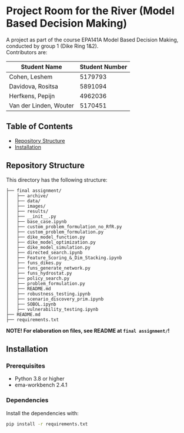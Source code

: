 # Project Room for the River (Model Based Decision Making)

A project as part of the course EPA141A Model Based Decision Making, conducted by group 1 (Dike Ring 1&2).  
Contributors are:

| Student Name | Student Number | 
|----------|----------|
| Cohen, Leshem | 5179793 |
| Davidova, Rositsa | 5891094 |
| Herfkens, Pepijn | 4962036 |
| Van der Linden, Wouter | 5170451 |


## Table of Contents

- [Repository Structure](#repository-structure)
- [Installation](#installation)  

## Repository Structure  
This directory has the following structure:

```  
├── final assignment/  
│   ├── archive/                                   
│   ├── data/                                   
│   ├── images/                                 
│   ├── results/                                    
│   ├── __init__.py                               
│   ├── base_case.ipynb                            
│   ├── custom_problem_formulation_no_RfR.py        
│   ├── custom_problem_formulation.py              
│   ├── dike_model_function.py                   
│   ├── dike_model_optimization.py                
│   ├── dike_model_simulation.py                  
│   ├── directed_search.ipynb                     
│   ├── Feature_Scoring_&_Dim_Stacking.ipynb      
│   ├── funs_dikes.py                             
│   ├── funs_generate_network.py                   
│   ├── funs_hydrostat.py                          
│   ├── policy_search.py    
│   ├── problem_formulation.py                        
│   ├── README.md                                 
│   ├── robustness_testing.ipynb                   
│   ├── scenario_discovery_prim.ipynb               
│   ├── SOBOL.ipynb                                 
│   ├── vulnerability_testing.ipynb                                           
├── README.md   
├── requirements.txt   
``` 

__NOTE! For elaboration on files, see README at `final assignment/`!__


## Installation

### Prerequisites

- Python 3.8 or higher
- ema-workbench 2.4.1

### Dependencies

Install the dependencies with:

```bash
pip install -r requirements.txt
